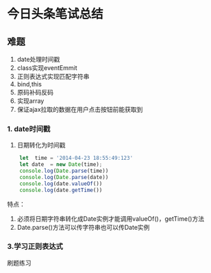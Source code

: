 # 今日头条笔试总结

## 难题 

1. date处理时间戳
2. class实现eventEmmit
3. 正则表达式实现匹配字符串
4. bind,this
5. 原码补码反码
6. 实现array
7. 保证ajax拉取的数据在用户点击按钮前能获取到

### 1. date时间戳
1. 日期转化为时间戳
```js
    let  time = '2014-04-23 18:55:49:123'
    let date  = new Date(time);
    console.log(Date.parse(time))
    console.log(Date.parse(date))
    console.log(date.valueOf())
    console.log(date.getTime())
```
特点：  
1. 必须将日期字符串转化成Date实例才能调用valueOf()，getTime()方法
2. Date.parse()方法可以传字符串也可以传Date实例
### 3.学习正则表达式


刷题练习

